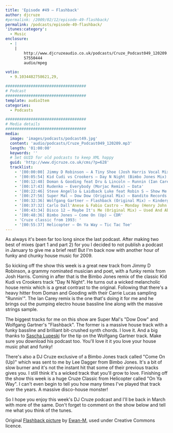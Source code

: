 ```yaml
---
title: 'Episode #49 – Flashback'
author: djcruze
#permalink: /2009/02/12/episode-49-flashback/
permalink: /podcasts/episode-49-flashback/
'itunes:category':
  - Music
enclosure:
  - |
    |
        http://www.djcruzeaudio.co.uk/podcasts/Cruze_Podcast049_120209.mp3
        57550444
        audio/mpeg

votio:
  - 9.1034482758621,29,

###################################
# Podcast
###################################
template: audioItem
categories:
  - Podcasts

###################################
# Media details
###################################
media:
  image: 'images/podcasts/podcast49.jpg'
  content: 'audio/podcasts/Cruze_Podcast049_120209.mp3'
  length: '01:00:00'
  keywords: ''
  # Set GUID for old podcasts to keep XML happy
  guid: 'http://www.djcruze.co.uk/cms/?p=628'
  tracklist:
    - '[00:00:00] Jimmy D Robinson – A Tiny Shoe (Josh Harris Vocal Mix) – J Music Group'
    - '[00:05:54] Kid Cudi vs Crookers – Day N Night (Bimbo Jones Mix) – Fools Gold'
    - '[00:12:48] Doman & Gooding feat Dru & Lincoln – Runnin (Ian Carey Remix) – Positiva'
    - '[00:17:43] Rudenko – Everybody (Morjac Remix) – Data'
    - '[00:22:46] Steve Angello & Laidback Luke feat Robin S – Show Me Love (AC Slater Vocal Mix) – Data'
    - '[00:27:56] Super Mal – Dow Dow (Original Mix) – Bandito Records'
    - '[00:32:36] Wolfgang Gartner – Flashback (Original Mix) – Kindergarten'
    - '[00:37:32] Carlo Dall'Anese & Fabio Castro – Monday (Henry John Morgan Remix) – Oxyd'
    - '[00:43:34] Disco 12 – Maybe It's Me (Original Mix) – Used And Abused'
    - '[00:48:36] Bimbo Jones – Come On (Up) – CDR'
    - 'Cruze classic from 1993: '
    - '[00:55:37] Helicopter – On Ya Way – Tic Tac Toe'
---
```


As always it's been far too long since the last podcast. After making two best of mixes (part 1 and part 2) for you I decided to not publish a podcast in January to give me a brief rest! But I'm back now with another hour of funky and chunky house music for 2009.

So kicking off the show this week is a great new track from Jimmy D Robinson, a grammy nominated musician and poet, with a funky remix from Josh Harris. Coming in after that is the Bimbo Jones remix of the classic Kid Kudi vs Crookers track "Day N Night". He turns out a wicked melancholic house remix which is a great contrast to the original. Following that there's a heavy hitter from Doman and Gooding with their Carrie Lucas sampling "Runnin'". The Ian Carey remix is the one that's doing it for me and he brings out the pumping electro house bassline line along with the massive strings sample.

The biggest tracks for me on this show are Super Mal's "Dow Dow" and Wolfgang Gartner's "Flashback". The former is a massive house track with a funky bassline and brilliant bit-crushed synth chords. I love it. And a big thanks to [Sascha Lupeski][2] for the tip on the Wolfgang Gartner track. Make sure you download his podcast too. You'll love it it you love your house music phat and funky!

There's also a DJ Cruze exclusive of a Bimbo Jones track called "Come On (Up)" which was sent to me by Lee Dagger from Bimbo Jones. It's a bit of slow burner and it's not the instant hit that some of their previous tracks gives you. I still think it's a wicked track that you'll grow to love. Finishing off the show this week is a huge Cruze Classic from Helicopter called "On Ya Way". I can't even begin to tell you how many times I've played that track over the years. A massive disco-house monster!

So I hope you enjoy this week's DJ Cruze podcast and I'll be back in March with more of the same. Don't forget to comment on the show below and tell me what you think of the tunes.

Original [Flashback picture][5] by [Ewan-M][6], used under Creative Commons licence.

[1]: http://www.djcruze.co.uk/cms/wp-content/uploads/2009/02/podcast49.jpg
[2]: http://www.saschalupeski.com/
[3]: http://www.djcruze.co.uk/cms/wp-content/DownloadButton.gif
[4]: http://www.djcruzeaudio.co.uk/podcasts/Cruze_Podcast049_120209.mp3
[5]: http://www.flickr.com/photos/55935853@N00/2432815403/
[6]: http://www.flickr.com/photos/55935853@N00/
